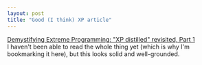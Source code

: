 ```yaml
---
layout: post
title: "Good (I think) XP article"
---
```




<a href="http://www-106.ibm.com/developerworks/java/library/j-xp0813/?loc=j">Demystifying Extreme Programming: "XP distilled" revisited, Part 1</a><br>
I haven't been able to read the whole thing yet (which is why I'm bookmarking it here), but this looks solid and well-grounded.


